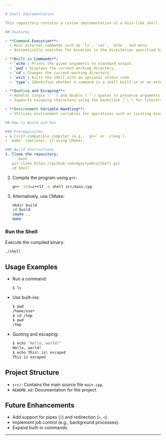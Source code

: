 ```yaml
---

# Shell Implementation

This repository contains a custom implementation of a Unix-like shell. It supports essential shell functionalities, including command execution, built-in commands, quoting, and escaping.

## Features

- **Command Execution**:
  - Runs external commands such as `ls`, `cat`, `echo`, and more.
  - Automatically searches for binaries in the directories specified by the `PATH` environment variable.

- **Built-in Commands**:
  - `echo`: Prints the given arguments to standard output.
  - `pwd`: Displays the current working directory.
  - `cd`: Changes the current working directory.
  - `exit`: Exits the shell with an optional status code.
  - `type`: Identifies whether a command is a shell built-in or an external binary.

- **Quoting and Escaping**:
  - Handles single (`'`) and double (`"`) quotes to preserve arguments with spaces or special characters.
  - Supports escaping characters using the backslash (`\`) for literals or special sequences like `\n` (newline) and `\t` (tab).

- **Environment Variable Handling**:
  - Utilizes environment variables for operations such as locating binaries and resolving the home directory (`~`).

## How to Build and Run

### Prerequisites
- A C++17-compatible compiler (e.g., `g++` or `clang`).
- `make` (optional, if using CMake).

### Build Instructions
1. Clone the repository:
   ```bash
   git clone https://github.com/AgastyaKro/Shell.git
   cd Shell
   ```
2. Compile the program using `g++`:
   ```bash
   g++ -std=c++17 -o shell src/main.cpp
   ```

3. Alternatively, use CMake:
   ```bash
   mkdir build
   cd build
   cmake ..
   make
   ```

### Run the Shell
Execute the compiled binary:
```bash
./shell
```

## Usage Examples

- Run a command:
  ```bash
  $ ls
  ```
- Use built-ins:
  ```bash
  $ pwd
  /home/user
  $ cd /tmp
  $ pwd
  /tmp
  ```
- Quoting and escaping:
  ```bash
  $ echo "Hello, world!"
  Hello, world!
  $ echo This\ is\ escaped
  This is escaped
  ```

## Project Structure

- `src/`: Contains the main source file `main.cpp`.
- `README.md`: Documentation for the project.

## Future Enhancements

- Add support for pipes (`|`) and redirection (`>`, `<`).
- Implement job control (e.g., background processes).
- Expand built-in commands.

---
```

